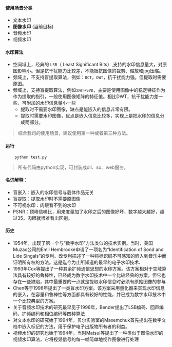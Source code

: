 #### 使用场景分类
* 文本水印
* **图像水印**  (当前目标)
* 音频水印
* 视频水印

#### 水印算法
* 空间域上，经典的 `LSB`（ Least Significant Bits）,支持的水印信息量大，对原图影响小。但是抗干扰能力比较差，不能抵抗图像的裁剪、缩放和jpg压缩。
* 频域上，不支持盲提取算法，例如：`DCT`，`DWT`，抗干扰能力强。但提取时需要原图。
* 频域上，支持盲提取算法，例如:`DWT+SVD`，主要是使用图像中的稳定特征作为作为提取的指引，一般使用图像矩阵的特征值。相比DWT，抗干扰能力差一些，可附加的水印信息量小一些
    * 提取时不需要水印图像，缺点是能嵌入的信息非常有限。
    * 提取时需要水印图像，优点是嵌入信息比较多，实现上是把水印的信息分成两部分。

> 综合我司的使用场景，建议使用第一种或者第三种方法。 

#### 运行
``` 
    python test.py
``` 

>所有代码由python实现，可封装成dll、so、web服务。

#### 名词解释：
* 盲嵌入：嵌入的水印信号与载体作品无关
* 盲提取：提取水印时不需要原图像
* 不可视水印：肉眼看不到的水印
* PSNR：顶峰信噪比，用来度量加了水印之后的图像好坏，数字越大越好，超过35，肉眼就很难看出区别。

#### 历史
* 1954年，出现了第一个与“数字水印”方法类似的技术实例。当时，美国Muzac公司的Emil Hembrooke申请了一项名为“Identification of Sond and Lide Singals”的专利。改专利描述了一种将标识码不可感知的嵌入到音乐中而证明所有权的方法。这是迄今为止所知道的最早的电子水印技术.
* 1993年Cox等提出了一种其余扩频通信思想的水印方案。该方案相对于空域算法具有较好的鲁棒性，已经成为数字水印技术中一个比较经典的方案。但它也存在一些缺陷，其中最重要的一点就是提取水印信息时必须有原始图像的参与
* Chen等于1998年提出了一类盲水印方案。该方案采用量化器来实现水印信息的嵌入，在容量和鲁棒性等方面都具有较好的性能，并已成为数字水印技术中一个比较典型的方案。
* 关于音频水印技术的研究最早见于1996年，Bender提出了LSB编码、回声编码、扩频编码和相位编码等四种算法
* 对文本水印的研究始于1994年，贝尔实验室的Maxemchuk首先提出在数字文档中嵌入标记的方法，用于保护电子出版物所有者的利益。
* 视频水印的研究也始于1994年，当时Matsui等提出了一种类似于图像水印的视频水印算法，它将视频信号的每一帧简单地视作图像进行处理

